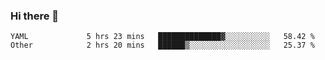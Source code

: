 ### Hi there 👋

<!--
**yeya24/yeya24** is a ✨ _special_ ✨ repository because its `README.md` (this file) appears on your GitHub profile.

Here are some ideas to get you started:

- 🔭 I’m currently working on ...
- 🌱 I’m currently learning ...
- 👯 I’m looking to collaborate on ...
- 🤔 I’m looking for help with ...
- 💬 Ask me about ...
- 📫 How to reach me: ...
- 😄 Pronouns: ...
- ⚡ Fun fact: ...
-->

<!--START_SECTION:waka-->

```text
YAML             5 hrs 23 mins   ██████████████▓░░░░░░░░░░   58.42 %
Other            2 hrs 20 mins   ██████▒░░░░░░░░░░░░░░░░░░   25.37 %
```

<!--END_SECTION:waka-->
